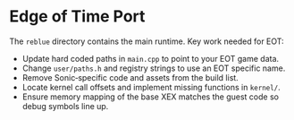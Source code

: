 # Edge of Time Port

The `reblue` directory contains the main runtime. Key work needed for EOT:

- Update hard coded paths in `main.cpp` to point to your EOT game data.
- Change `user/paths.h` and registry strings to use an EOT specific name.
- Remove Sonic‐specific code and assets from the build list.
- Locate kernel call offsets and implement missing functions in `kernel/`.
- Ensure memory mapping of the base XEX matches the guest code so debug symbols line up.
